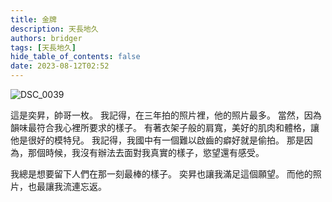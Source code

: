 ```yaml
---
title: 金牌
description: 天長地久
authors: bridger
tags: [天長地久]
hide_table_of_contents: false
date: 2023-08-12T02:52
---
```


![DSC_0039](https://e.brid.cf/i/2023/08/12/nzml1q.webp)
<!-- truncate -->

這是奕昇，帥哥一枚。
我記得，在三年拍的照片裡，他的照片最多。
當然，因為韻味最符合我心裡所要求的樣子。
有著衣架子般的肩寬，美好的肌肉和體格，讓他是很好的模特兒。
我記得，我國中有一個難以啟齒的癖好就是偷拍。
那是因為，那個時候，我沒有辦法去面對我真實的樣子，慾望還有感受。

我總是想要留下人們在那一刻最棒的樣子。
奕昇也讓我滿足這個願望。
而他的照片，也最讓我流連忘返。
